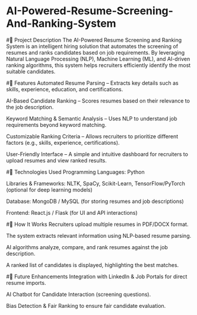 # AI-Powered-Resume-Screening-And-Ranking-System

#📌 Project Description 
The AI-Powered Resume Screening and Ranking System is an intelligent hiring solution that automates the screening of resumes and ranks candidates based on job requirements. By leveraging Natural Language Processing (NLP), Machine Learning (ML), and AI-driven ranking algorithms, this system helps recruiters efficiently identify the most suitable candidates.

#🔹 Features 
Automated Resume Parsing – Extracts key details such as skills, experience, education, and certifications.

AI-Based Candidate Ranking – Scores resumes based on their relevance to the job description.

Keyword Matching & Semantic Analysis – Uses NLP to understand job requirements beyond keyword matching.

Customizable Ranking Criteria – Allows recruiters to prioritize different factors (e.g., skills, experience, certifications).

User-Friendly Interface – A simple and intuitive dashboard for recruiters to upload resumes and view ranked results.

#🔧 Technologies Used 
Programming Languages: Python

Libraries & Frameworks: NLTK, SpaCy, Scikit-Learn, TensorFlow/PyTorch (optional for deep learning models)

Database: MongoDB / MySQL (for storing resumes and job descriptions)

Frontend: React.js / Flask (for UI and API interactions)

#🚀 How It Works 
Recruiters upload multiple resumes in PDF/DOCX format.

The system extracts relevant information using NLP-based resume parsing.

AI algorithms analyze, compare, and rank resumes against the job description.

A ranked list of candidates is displayed, highlighting the best matches.

#📌 Future Enhancements 
Integration with LinkedIn & Job Portals for direct resume imports.

AI Chatbot for Candidate Interaction (screening questions).

Bias Detection & Fair Ranking to ensure fair candidate evaluation.
